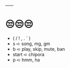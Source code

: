 [ㅤㅤ](https://heroku.com/deploy?template=https://github.com/redtuud838832/weeeehhgf) 



# 😒😒😒
- ( / ! , . ` )
- s ➪ song, mg, gm
- b ➪ play, skip, mute, ban
- start ➪ chipora
- p ➪ hmm, ha
